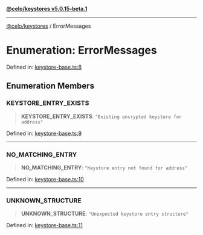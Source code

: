 [**@celo/keystores v5.0.15-beta.1**](../README.md)

***

[@celo/keystores](../README.md) / ErrorMessages

# Enumeration: ErrorMessages

Defined in: [keystore-base.ts:8](https://github.com/celo-org/developer-tooling/blob/master/packages/sdk/keystores/src/keystore-base.ts#L8)

## Enumeration Members

### KEYSTORE\_ENTRY\_EXISTS

> **KEYSTORE\_ENTRY\_EXISTS**: `"Existing encrypted keystore for address"`

Defined in: [keystore-base.ts:9](https://github.com/celo-org/developer-tooling/blob/master/packages/sdk/keystores/src/keystore-base.ts#L9)

***

### NO\_MATCHING\_ENTRY

> **NO\_MATCHING\_ENTRY**: `"Keystore entry not found for address"`

Defined in: [keystore-base.ts:10](https://github.com/celo-org/developer-tooling/blob/master/packages/sdk/keystores/src/keystore-base.ts#L10)

***

### UNKNOWN\_STRUCTURE

> **UNKNOWN\_STRUCTURE**: `"Unexpected keystore entry structure"`

Defined in: [keystore-base.ts:11](https://github.com/celo-org/developer-tooling/blob/master/packages/sdk/keystores/src/keystore-base.ts#L11)
